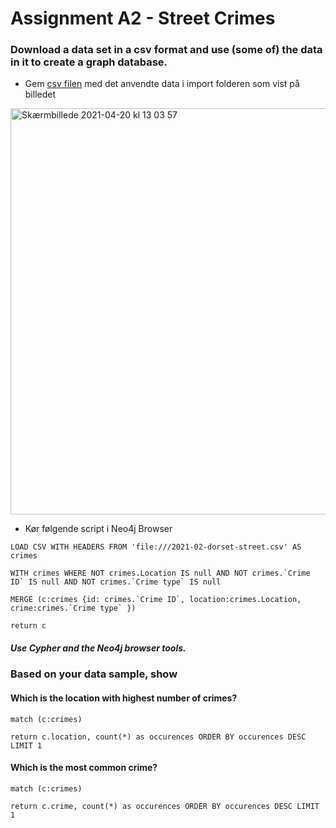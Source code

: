 # Assignment A2 - Street Crimes

### Download a data set in a csv format and use (some of) the data in it to create a graph database.

- Gem [csv filen](https://github.com/amalielandt/Assignment-A2--Street-Crimes/blob/main/2021-02-dorset-street.csv) med det anvendte data i import folderen som vist på billedet

<img width="650" alt="Skærmbillede 2021-04-20 kl  13 03 57" src="https://user-images.githubusercontent.com/44894156/115385949-12c7ef00-a1d9-11eb-8fce-267cef7c49e0.png">

- Kør følgende script i Neo4j Browser

```
LOAD CSV WITH HEADERS FROM 'file:///2021-02-dorset-street.csv' AS crimes

WITH crimes WHERE NOT crimes.Location IS null AND NOT crimes.`Crime ID` IS null AND NOT crimes.`Crime type` IS null

MERGE (c:crimes {id: crimes.`Crime ID`, location:crimes.Location, crime:crimes.`Crime type` })

return c
```
##### Use Cypher and the Neo4j browser tools. 

### Based on your data sample, show

#### Which is the location with highest number of crimes?
```
match (c:crimes) 

return c.location, count(*) as occurences ORDER BY occurences DESC LIMIT 1
```

#### Which is the most common crime?
```
match (c:crimes)

return c.crime, count(*) as occurences ORDER BY occurences DESC LIMIT 1
```
